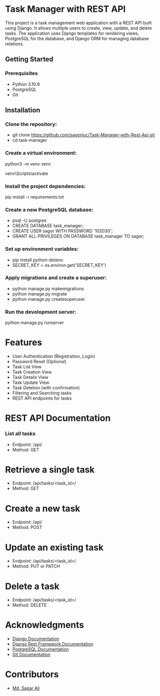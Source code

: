 # Task Manager with REST API

This project is a task management web application with a REST API built using Django. It allows multiple users to create, view, update, and delete tasks. The application uses Django templates for rendering views, PostgreSQL for the database, and Django ORM for managing database relations.

## Getting Started

### Prerequisites

- Python 3.10.9
- PostgreSQL
- Git

## Installation

### Clone the repository:

* git clone https://github.com/sagorluc/Task-Manager-with-Rest-Api.git
* cd task-manager

### Create a virtual environment:
python3 -m venv venv

venv\Scripts\activate

### Install the project dependencies:
pip install -r requirements.txt

### Create a new PostgreSQL database:
* psql -U postgres
* CREATE DATABASE task_manager;
* CREATE USER sagor WITH PASSWORD '102030';
* GRANT ALL PRIVILEGES ON DATABASE task_manager TO sagor;

### Set up environment variables:
* pip install python-dotenv
* SECRET_KEY = os.environ.get('SECRET_KEY')

### Apply migrations and create a superuser:
* python manage.py makemigrations
* python manage.py migrate
* python manage.py createsuperuser

### Run the development server:
python manage.py runserver

# Features
* User Authentication (Registration, Login)
* Password Reset (Optional)
* Task List View
* Task Creation View
* Task Details View
* Task Update View
* Task Deletion (with confirmation)
* Filtering and Searching tasks
* REST API endpoints for tasks

# REST API Documentation
### List all tasks
* Endpoint: /api/ <br>
* Method: GET

# Retrieve a single task
* Endpoint: /api/tasks/<task_id>/
* Method: GET

# Create a new task
* Endpoint: /api/
* Method: POST

# Update an existing task
* Endpoint: /api/tasks/<task_id>/
* Method: PUT or PATCH

# Delete a task
* Endpoint: /api/tasks/<task_id>/
* Method: DELETE

# Acknowledgments
* [Django Documentation]('https://docs.djangoproject.com/en/3.2/')
* [Django Rest Framework Documentation]('https://www.django-rest-framework.org/')
* [PostgreSQL Documentation]('https://www.postgresql.org/docs/')
* [Git Documentation]('https://git-scm.com/doc')

# Contributors
* [Md. Sagar Ali]('https://www.linkedin.com/in/mdsagarali/')